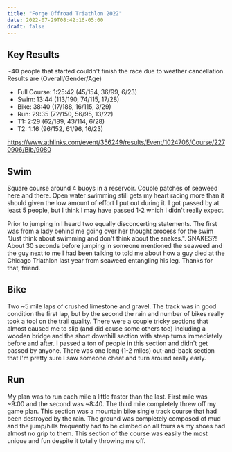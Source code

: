 ```yaml
---
title: "Forge Offroad Triathlon 2022"
date: 2022-07-29T08:42:16-05:00
draft: false
---
```


## Key Results
~40 people that started couldn't finish the race due to weather cancellation. Results are (Overall/Gender/Age)
- Full Course: 1:25:42 (45/154, 36/99, 6/23)
- Swim: 13:44 (113/190, 74/115, 17/28)
- Bike: 38:40 (17/188, 16/115, 3/29)
- Run: 29:35 (72/150, 56/95, 13/22)
- T1: 2:29 (62/189, 43/114, 6/28)
- T2: 1:16 (96/152, 61/96, 16/23)

https://www.athlinks.com/event/356249/results/Event/1024706/Course/2270906/Bib/9080

## Swim 
Square course around 4 buoys in a reservoir. Couple patches of seaweed here and there. Open water swimming still gets my heart racing more than it should given the low amount of effort I put out during it. I got passed by at least 5 people, but I think I may have passed 1-2 which I didn't really expect.

Prior to jumping in I heard two equally disconcerting statements. The first was from a lady behind me going over her thought process for the swim "Just think about swimming and don't think about the snakes.". SNAKES?! About 30 seconds before jumping in someone mentioned the seaweed and the guy next to me I had been talking to told me about how a guy died at the Chicago Triathlon last year from seaweed entangling his leg. Thanks for that, friend. 

## Bike 
Two ~5 mile laps of crushed limestone and gravel. The track was in good condition the first lap, but by the second the rain and number of bikes really took a tool on the trail quality. There were a couple tricky sections that almost caused me to slip (and did cause some others too) including a wooden bridge and the short downhill section with steep turns immediately before and after. I passed a ton of people in this section and didn't get passed by anyone. There was one long (1-2 miles) out-and-back section that I'm pretty sure I saw someone cheat and turn around really early.

## Run
My plan was to run each mile a little faster than the last. First mile was ~9:00 and the second was ~8:40. The third mile completely threw off my game plan. This section was a mountain bike single track course that had been destroyed by the rain. The ground was completely composed of mud and the jump/hills frequently had to be climbed on all fours as my shoes had almost no grip to them. This section of the course was easily the most unique and fun despite it totally throwing me off.
